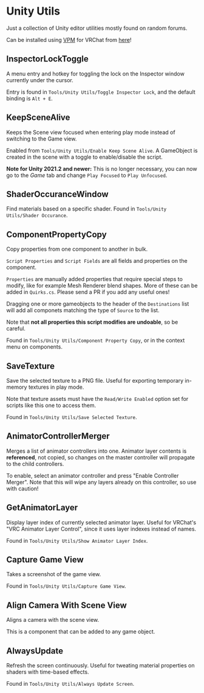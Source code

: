 Unity Utils
===========

Just a collection of Unity editor utilities mostly found on random forums.

Can be installed using [VPM](https://vcc.docs.vrchat.com/vpm/) for VRChat from [here](https://vpm.roli.ga/)!

InspectorLockToggle
-------------------

A menu entry and hotkey for toggling the lock on the Inspector window currently under the cursor.

Entry is found in `Tools/Unity Utils/Toggle Inspector Lock`, and the default binding is `Alt + E`.

KeepSceneAlive
--------------

Keeps the Scene view focused when entering play mode instead of switching to the Game view.

Enabled from `Tools/Unity Utils/Enable Keep Scene Alive`. A GameObject is created in the scene with a toggle to enable/disable the script.

**Note for Unity 2021.2 and newer:** This is no longer necessary, you can now go to the *Game* tab and change `Play Focused` to `Play Unfocused`.

ShaderOccuranceWindow
---------------------

Find materials based on a specific shader. Found in `Tools/Unity Utils/Shader Occurance`.

ComponentPropertyCopy
---------------------

Copy properties from one component to another in bulk.

`Script Properties` and `Script Fields` are all fields and properties on the component.

`Properties` are manually added properties that require special steps to modify, like for example Mesh Renderer blend shapes. More of these can be added in `Quirks.cs`. Please send a PR if you add any useful ones!

Dragging one or more gameobjects to the header of the `Destinations` list will add all componets matching the type of `Source` to the list.

Note that **not all properties this script modifies are undoable**, so be careful.

Found in `Tools/Unity Utils/Component Property Copy`, or in the context menu on components.

SaveTexture
-----------

Save the selected texture to a PNG file. Useful for exporting temporary in-memory textures in play mode.

Note that texture assets must have the `Read/Write Enabled` option set for scripts like this one to access them.

Found in `Tools/Unity Utils/Save Selected Texture`.

AnimatorControllerMerger
------------------------

Merges a list of animator controllers into one. Animator layer contents is **referenced**, not copied, so changes on the master controller will propagate to the child controllers.

To enable, select an animator controller and press "Enable Controller Merger". Note that this will wipe any layers already on this controller, so use with caution!

GetAnimatorLayer
----------------

Display layer index of currently selected animator layer. Useful for VRChat's "VRC Animator Layer Control", since it uses layer indexes instead of names.

Found in `Tools/Unity Utils/Show Animator Layer Index`.

Capture Game View
-----------------

Takes a screenshot of the game view.

Found in `Tools/Unity Utils/Capture Game View`.

Align Camera With Scene View
----------------------------

Aligns a camera with the scene view.

This is a component that can be added to any game object.

AlwaysUpdate
------------

Refresh the screen continuously. Useful for tweating material properties on shaders with time-based effects.

Found in `Tools/Unity Utils/Always Update Screen`.